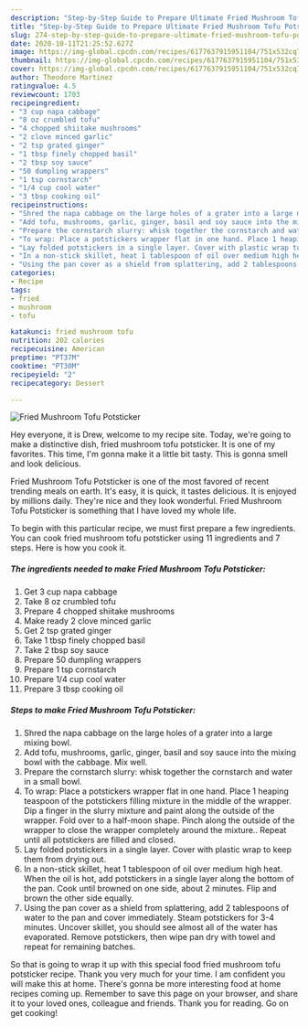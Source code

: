 ```yaml
---
description: "Step-by-Step Guide to Prepare Ultimate Fried Mushroom Tofu Potsticker"
title: "Step-by-Step Guide to Prepare Ultimate Fried Mushroom Tofu Potsticker"
slug: 274-step-by-step-guide-to-prepare-ultimate-fried-mushroom-tofu-potsticker
date: 2020-10-11T21:25:52.627Z
image: https://img-global.cpcdn.com/recipes/6177637915951104/751x532cq70/fried-mushroom-tofu-potsticker-recipe-main-photo.jpg
thumbnail: https://img-global.cpcdn.com/recipes/6177637915951104/751x532cq70/fried-mushroom-tofu-potsticker-recipe-main-photo.jpg
cover: https://img-global.cpcdn.com/recipes/6177637915951104/751x532cq70/fried-mushroom-tofu-potsticker-recipe-main-photo.jpg
author: Theodore Martinez
ratingvalue: 4.5
reviewcount: 1703
recipeingredient:
- "3 cup napa cabbage"
- "8 oz crumbled tofu"
- "4 chopped shiitake mushrooms"
- "2 clove minced garlic"
- "2 tsp grated ginger"
- "1 tbsp finely chopped basil"
- "2 tbsp soy sauce"
- "50 dumpling wrappers"
- "1 tsp cornstarch"
- "1/4 cup cool water"
- "3 tbsp cooking oil"
recipeinstructions:
- "Shred the napa cabbage on the large holes of a grater into a large mixing bowl."
- "Add tofu, mushrooms, garlic, ginger, basil and soy sauce into the mixing bowl with the cabbage. Mix well."
- "Prepare the cornstarch slurry: whisk together the cornstarch and water in a small bowl."
- "To wrap: Place a potstickers wrapper flat in one hand. Place 1 heaping teaspoon of the potstickers filling mixture in the middle of the wrapper. Dip a finger in the slurry mixture and paint along the outside of the wrapper. Fold over to a half-moon shape. Pinch along the outside of the wrapper to close the wrapper completely around the mixture.. Repeat until all potstickers are filled and closed."
- "Lay folded potstickers in a single layer. Cover with plastic wrap to keep them from drying out."
- "In a non-stick skillet, heat 1 tablespoon of oil over medium high heat. When the oil is hot, add potstickers in a single layer along the bottom of the pan. Cook until browned on one side, about 2 minutes. Flip and brown the other side equally."
- "Using the pan cover as a shield from splattering, add 2 tablespoons of water to the pan and cover immediately. Steam potstickers for 3-4 minutes. Uncover skillet, you should see almost all of the water has evaporated. Remove potstickers, then wipe pan dry with towel and repeat for remaining batches."
categories:
- Recipe
tags:
- fried
- mushroom
- tofu

katakunci: fried mushroom tofu 
nutrition: 202 calories
recipecuisine: American
preptime: "PT37M"
cooktime: "PT30M"
recipeyield: "2"
recipecategory: Dessert

---
```



![Fried Mushroom Tofu Potsticker](https://img-global.cpcdn.com/recipes/6177637915951104/751x532cq70/fried-mushroom-tofu-potsticker-recipe-main-photo.jpg)

Hey everyone, it is Drew, welcome to my recipe site. Today, we're going to make a distinctive dish, fried mushroom tofu potsticker. It is one of my favorites. This time, I'm gonna make it a little bit tasty. This is gonna smell and look delicious.



Fried Mushroom Tofu Potsticker is one of the most favored of recent trending meals on earth. It's easy, it is quick, it tastes delicious. It is enjoyed by millions daily. They're nice and they look wonderful. Fried Mushroom Tofu Potsticker is something that I have loved my whole life.


To begin with this particular recipe, we must first prepare a few ingredients. You can cook fried mushroom tofu potsticker using 11 ingredients and 7 steps. Here is how you cook it.

<!--inarticleads1-->

##### The ingredients needed to make Fried Mushroom Tofu Potsticker:

1. Get 3 cup napa cabbage
1. Take 8 oz crumbled tofu
1. Prepare 4 chopped shiitake mushrooms
1. Make ready 2 clove minced garlic
1. Get 2 tsp grated ginger
1. Take 1 tbsp finely chopped basil
1. Take 2 tbsp soy sauce
1. Prepare 50 dumpling wrappers
1. Prepare 1 tsp cornstarch
1. Prepare 1/4 cup cool water
1. Prepare 3 tbsp cooking oil




<!--inarticleads2-->

##### Steps to make Fried Mushroom Tofu Potsticker:

1. Shred the napa cabbage on the large holes of a grater into a large mixing bowl.
1. Add tofu, mushrooms, garlic, ginger, basil and soy sauce into the mixing bowl with the cabbage. Mix well.
1. Prepare the cornstarch slurry: whisk together the cornstarch and water in a small bowl.
1. To wrap: Place a potstickers wrapper flat in one hand. Place 1 heaping teaspoon of the potstickers filling mixture in the middle of the wrapper. Dip a finger in the slurry mixture and paint along the outside of the wrapper. Fold over to a half-moon shape. Pinch along the outside of the wrapper to close the wrapper completely around the mixture.. Repeat until all potstickers are filled and closed.
1. Lay folded potstickers in a single layer. Cover with plastic wrap to keep them from drying out.
1. In a non-stick skillet, heat 1 tablespoon of oil over medium high heat. When the oil is hot, add potstickers in a single layer along the bottom of the pan. Cook until browned on one side, about 2 minutes. Flip and brown the other side equally.
1. Using the pan cover as a shield from splattering, add 2 tablespoons of water to the pan and cover immediately. Steam potstickers for 3-4 minutes. Uncover skillet, you should see almost all of the water has evaporated. Remove potstickers, then wipe pan dry with towel and repeat for remaining batches.




So that is going to wrap it up with this special food fried mushroom tofu potsticker recipe. Thank you very much for your time. I am confident you will make this at home. There's gonna be more interesting food at home recipes coming up. Remember to save this page on your browser, and share it to your loved ones, colleague and friends. Thank you for reading. Go on get cooking!

